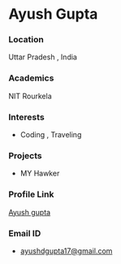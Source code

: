 # Ayush Gupta

### Location

Uttar Pradesh , India

### Academics

NIT Rourkela

### Interests

- Coding , Traveling 

### Projects

- MY Hawker
### Profile Link

[Ayush gupta](https://github.com/ayushdgupta)

### Email ID

- ayushdgupta17@gmail.com
